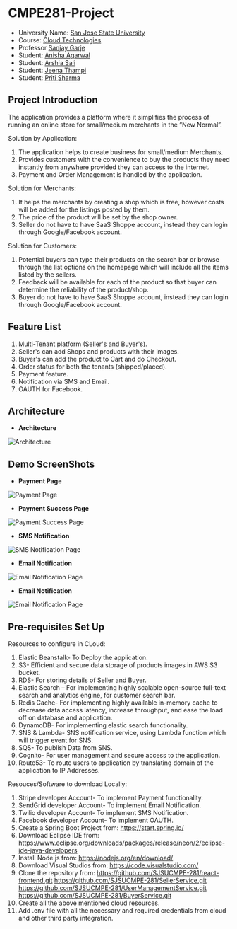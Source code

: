 # CMPE281-Project

* University Name: [San Jose State University](http://www.sjsu.edu/)
* Course: [Cloud Technologies](http://info.sjsu.edu/web-dbgen/catalog/courses/CMPE281.html)
* Professor [Sanjay Garje](https://www.linkedin.com/in/sanjaygarje/)
* Student: [Anisha Agarwal](https://www.linkedin.com/in/anisha25)
* Student: [Arshia Sali](https://www.linkedin.com/in/arshia-sali-842417101/)
* Student: [Jeena Thampi](http://linkedin.com/in/jeena-thampi-61a350b3)
* Student: [Priti Sharma](https://www.linkedin.com/in/priti-sharma-68b60b64)

## Project Introduction
The application provides a platform where it simplifies the process of running an online store for small/medium merchants in the “New Normal”.

Solution by Application: 
1.	The application helps to create business for small/medium Merchants.
2.	Provides customers with the convenience to buy the products they need instantly from anywhere provided they can access to the internet.
3.	Payment and Order Management is handled by the application.

Solution for Merchants:
1.	It helps the merchants by creating a shop which is free, however costs will be added for the listings posted by them.
2.	The price of the product will be set by the shop owner.
3.	Seller do not have to have SaaS Shoppe account, instead they can login through Google/Facebook account.

Solution for Customers:
1.	Potential buyers can type their products on the search bar or browse through the list options on the homepage which will include all the items listed by the sellers.
2.	Feedback will be available for each of the product so that buyer can determine the reliability of the product/shop.
3.	Buyer do not have to have SaaS Shoppe account, instead they can login through Google/Facebook account.

## Feature List
1.	Multi-Tenant platform (Seller's and Buyer's).
2.	Seller's can add Shops and products with their images.
3.	Buyer's can add the product to Cart and do Checkout.
4.	Order status for both the tenants (shipped/placed).
5.	Payment feature.
6.	Notification via SMS and Email.
7.	OAUTH for Facebook.

## Architecture
- **Architecture**

![Architecture](https://github.com/SJSUCMPE-281/UserManagementService/blob/master/images/project281%20(1).jpg)

## Demo ScreenShots
- **Payment Page**

![Payment Page](https://github.com/SJSUCMPE-281/UserManagementService/blob/master/images/Payment-page.png)

- **Payment Success Page**

![Payment Success Page](https://github.com/SJSUCMPE-281/UserManagementService/blob/master/images/Payment-success.png)

- **SMS Notification**

![SMS Notification Page](https://github.com/SJSUCMPE-281/UserManagementService/blob/master/images/WhatsApp%20Image%202020-11-30%20at%205.43.01%20PM.jpeg)

- **Email Notification**

![Email Notification Page](https://github.com/SJSUCMPE-281/UserManagementService/blob/master/images/email-1.png)

- **Email Notification**

![Email Notification Page](https://github.com/SJSUCMPE-281/UserManagementService/blob/master/images/email-2.png)

## Pre-requisites Set Up

Resources to configure in CLoud:
1. 	Elastic Beanstalk- To Deploy the application.
2.	S3- Efficient and secure data storage of products images in AWS S3 bucket.
3.	RDS- For storing details of Seller and Buyer.
4.	Elastic Search – For implementing highly scalable open-source full-text search and analytics engine, for customer search bar. 
5.	Redis Cache- For implementing highly available in-memory cache to decrease data access latency, increase throughput, and ease the load off on database and application.
6.	DynamoDB- For implementing elastic search functionality.
7.	SNS & Lambda- SNS notification service, using Lambda function which will trigger event for SNS.
8.	SQS- To publish Data from SNS.
9.	Cognito- For user management and secure access to the application.
10.	Route53- To route users to application by translating domain of the application to IP Addresses.

Resouces/Software to download Locally:

1.	Stripe developer Account- To implement Payment functionality.
2.	SendGrid developer Account- To implement Email Notification.
3.	Twilio developer Account- To implement SMS Notification.
4.	Facebook developer Account- To implement OAUTH.
4.	Create a Spring Boot Project from: https://start.spring.io/
5.	Download Eclipse IDE from: https://www.eclipse.org/downloads/packages/release/neon/2/eclipse-ide-java-developers
6.	Install Node.js from: https://nodejs.org/en/download/
7.	Download Visual Studios from: https://code.visualstudio.com/
8.	Clone the repository from: https://github.com/SJSUCMPE-281/react-frontend.git
							   https://github.com/SJSUCMPE-281/SellerService.git
							   https://github.com/SJSUCMPE-281/UserManagementService.git
							   https://github.com/SJSUCMPE-281/BuyerService.git
9.	Create all the above mentioned cloud resources.
10.	Add .env file with all the necessary and required credentials from cloud and other third party integration.	
